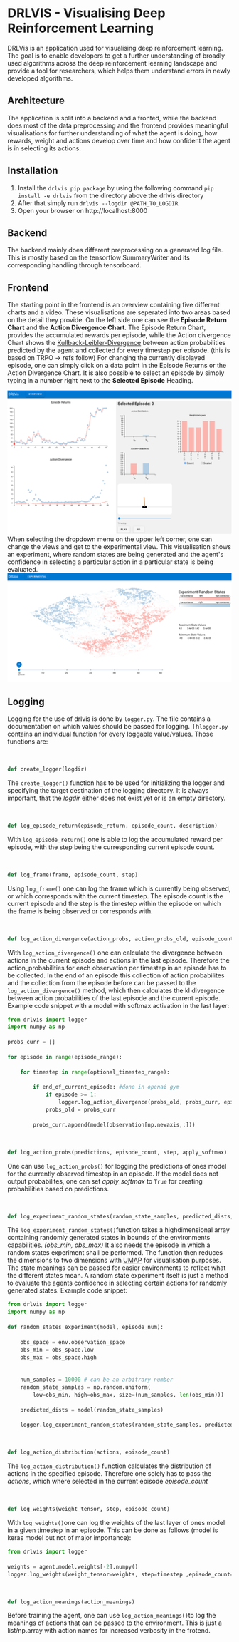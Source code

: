 # DRLVIS - Visualising Deep Reinforcement Learning
DRLVis is an application used for visualising deep reinforcement learning. The goal is to enable developers to get a further understanding of broadly used algorithms across the deep reinforcement learning landscape and provide a tool for researchers, which helps them understand errors in newly developed algorithms.
## Architecture
The application is split into a backend and a fronted, while the backend does most of the data preprocessing and the frontend provides meaningful visualisations for further understanding of what the agent is doing, how rewards, weight and actions develop over time and how confident the agent is in selecting its actions.

## Installation
1. Install the `drlvis pip package` by using the following command `pip install -e drlvis` from the directory above the drlvis directory
2. After that simply run `drlvis --logdir @PATH_TO_LOGDIR`
3. Open your browser on http://localhost:8000

## Backend
The backend mainly does different preprocessing on a generated log file. This is mostly based on the tensorflow SummaryWriter and its corresponding handling through tensorboard.

## Frontend
The starting point in the frontend is an overview containing five different charts and a video. These visualisations are seperated into two areas based on the detail they provide. On the left side
one can see the **Episode Return Chart** and the **Action Divergence Chart**. The Episode Return Chart, provides the accumulated rewards per episode, while the Action divergence Chart shows the [Kullback-Leibler-Divergence](https://www.countbayesie.com/blog/2017/5/9/kullback-leibler-divergence-explained) between action probabilities predicted by the agent and collected for every timestep per episode. (this is based on TRPO -> refs follow) For changing the currently displayed episode, one can simply click on a data point in the Episode Returns or the Action Divergence Chart. It is also possible to select an episode by simply typing in a number right next to the **Selected Episode** Heading.


<img src="assets/drlvis-overview.png"/>
When selecting the dropdown menu on the upper left corner, one can change the views and get to the experimental view. This visualisation shows an experiment, where random states are being generated and the
agent's confidence in selecting a particular action in a particular state is being evaluated.


<img src="assets/experimental.png"/>





## Logging
Logging for the use of drlvis is done by `logger.py`. The file contains a documentation on which values should be passed for logging.
Th`logger.py` contains an individual function for every loggable value/values. Those functions are: 



<br/>


```python
def create_logger(logdir)
```
The `create_logger()` function has to be used for initializing the logger and specifying the target destination of the logging directory. It is always important, that the *logdir* either does not exist yet or is an empty directory.

<br/>

```python
def log_episode_return(episode_return, episode_count, description)
```
With `log_episode_return()` one is able to log the accumulated reward per episode, with the step being the curresponding current episode count.

<br/>

```python
def log_frame(frame, episode_count, step)
```
Using `log_frame()` one can log the frame which is currently being observed, or which corresponds with the current timestep. The episode count is the current episode and the step is the timestep within the episode on which the frame is being observed or corresponds with.

<br/>

```python
def log_action_divergence(action_probs, action_probs_old, episode_count, apply_softmax )
```
With `log_action_divergence()` one can calculate the divergence between actions in the current episode and actions in the last episode. Therefore the action_probabilities for each observation per timestep in an episode has to be collected. In the end of an episode this collection of action probabilites and the collection from the episode before can be passed to the `log_action_divergence()` method, which then calculates the kl divergence between action probabilities of the last episode and the current episode. Example code snippet with a model with softmax activation in the last layer:

```python
from drlvis import logger
import numpy as np

probs_curr = []

for episode in range(episode_range):

    for timestep in range(optional_timestep_range):
    
        if end_of_current_episode: #done in openai gym
            if episode >= 1:
                logger.log_action_divergence(probs_old, probs_curr, episode)
            probs_old = probs_curr

        probs_curr.append(model(observation[np.newaxis,:]))
```

<br/>

```python
def log_action_probs(predictions, episode_count, step, apply_softmax)
```
One can use `log_action_probs()` for logging the predictions of ones model for the currently observed timestep in an episode. If the model does not output probabilites, one can set *apply_softmax* to ```True``` for creating probabilities based on predictions.

<br/>

```python
def log_experiment_random_states(random_state_samples, predicted_dists, obs_min, obs_max, episode_num, state_meanings, apply_softmax)
```
The `log_experiment_random_states()`function takes a highdimensional array containing randomly generated states in bounds of the environments capabilities. *(obs_min, obs_max)*
It also needs the episode in which a random states experiment shall be performed. The function then reduces the dimensions to two dimensions with [UMAP](https://umap-learn.readthedocs.io/en/latest/) for visualisation purposes. The state meanings can be passed for easier environments to reflect what the different states mean. A random state experiment itself is just a method to evaluate the agents confidence in selecting certain actions for randomly generated states. Example code snippet:

```python
from drlvis import logger
import numpy as np

def random_states_experiment(model, episode_num):
   
    obs_space = env.observation_space
    obs_min = obs_space.low
    obs_max = obs_space.high


    num_samples = 10000 # can be an arbitrary number
    random_state_samples = np.random.uniform(
        low=obs_min, high=obs_max, size=(num_samples, len(obs_min)))

    predicted_dists = model(random_state_samples)
   
    logger.log_experiment_random_states(random_state_samples, predicted_dists, obs_min, obs_max, episode_num, [])

```

<br/>

```python
def log_action_distribution(actions, episode_count)
```
The `log_action_distribution()` function calculates the distribution of actions in the specified episode. Therefore one solely has to pass the *actions*, which where selected in the current episode *episode_count*

<br/>

```python
def log_weights(weight_tensor, step, episode_count)
```
With `log_weights()`one can log the weights of the last layer of ones model in a given timestep in an episode. This can be done as follows (model is keras model but not of major importance):
```python
from drlvis import logger

weights = agent.model.weights[-2].numpy()
logger.log_weights(weight_tensor=weights, step=timestep ,episode_count=episode)
```

<br/>

```python
def log_action_meanings(action_meanings)
```
Before training the agent, one can use `log_action_meanings()`to log the meanings of actions that can be passed to the environment. This is just a list/np.array with action names for increased verbosity in the frotend.